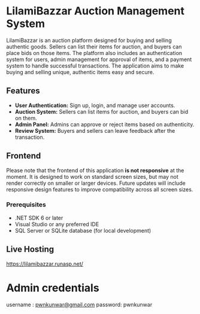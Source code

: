 # LilamiBazzar Auction Management System

LilamiBazzar is an auction platform designed for buying and selling authentic goods. Sellers can list their items for auction, and buyers can place bids on those items. The platform also includes an authentication system for users, admin management for approval of items, and a payment system to handle successful transactions. The application aims to make buying and selling unique, authentic items easy and secure.

## Features

- **User Authentication:** Sign up, login, and manage user accounts.
- **Auction System:** Sellers can list items for auction, and buyers can bid on them.
- **Admin Panel:** Admins can approve or reject items based on authenticity.
- **Review System:** Buyers and sellers can leave feedback after the transaction.

## Frontend
Please note that the frontend of this application **is not responsive** at the moment. It is designed to work on standard screen sizes, but may not render correctly on smaller or larger devices. Future updates will include responsive design features to improve compatibility across all screen sizes.

### Prerequisites

- .NET SDK 6 or later
- Visual Studio or any preferred IDE
- SQL Server or SQLite database (for local development)

## Live Hosting 
https://lilamibazzar.runasp.net/

# Admin credentials 
username : pwnkunwar@gmail.com
password: pwnkunwar
